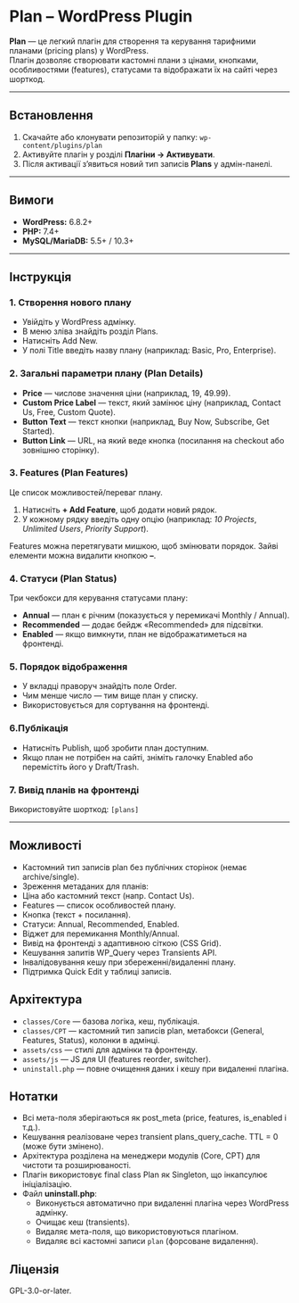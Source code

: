 # Plan – WordPress Plugin

**Plan** — це легкий плагін для створення та керування тарифними планами (pricing plans) у WordPress.  
Плагін дозволяє створювати кастомні плани з цінами, кнопками, особливостями (features), статусами та відображати їх на сайті через шорткод.

---

## Встановлення

1. Скачайте або клонувати репозиторій у папку: `wp-content/plugins/plan`
2. Активуйте плагін у розділі **Плагіни → Активувати**.
3. Після активації з’явиться новий тип записів **Plans** у адмін-панелі.

---

## Вимоги

- **WordPress:** 6.8.2+
- **PHP:** 7.4+
- **MySQL/MariaDB:** 5.5+ / 10.3+

---

## Інструкція

### 1. Створення нового плану
- Увійдіть у WordPress адмінку.
- В меню зліва знайдіть розділ Plans.
- Натисніть Add New.
- У полі Title введіть назву плану (наприклад: Basic, Pro, Enterprise).

### 2. Загальні параметри плану (Plan Details)
- **Price** — числове значення ціни (наприклад, 19, 49.99).
- **Custom Price Label** — текст, який замінює ціну (наприклад, Contact Us, Free, Custom Quote).
- **Button Text** — текст кнопки (наприклад, Buy Now, Subscribe, Get Started).
- **Button Link** — URL, на який веде кнопка (посилання на checkout або зовнішню сторінку).

### 3. Features (Plan Features)
Це список можливостей/переваг плану.

1. Натисніть **\+ Add Feature**, щоб додати новий рядок.
2. У кожному рядку введіть одну опцію (наприклад: _10 Projects_, _Unlimited Users_, _Priority Support_).

Features можна перетягувати мишкою, щоб змінювати порядок. Зайві елементи можна видалити кнопкою **–**.

### 4. Статуси (Plan Status)

Три чекбокси для керування статусами плану:
- **Annual** — план є річним (показується у перемикачі Monthly / Annual).
- **Recommended** — додає бейдж «Recommended» для підсвітки.
- **Enabled** — якщо вимкнути, план не відображатиметься на фронтенді.

### 5. Порядок відображення
- У вкладці праворуч знайдіть поле Order.
- Чим менше число — тим вище план у списку.
- Використовується для сортування на фронтенді.


### 6.Публікація
- Натисніть Publish, щоб зробити план доступним.
- Якщо план не потрібен на сайті, зніміть галочку Enabled або перемістіть його у Draft/Trash.

### 7. Вивід планів на фронтенді
Використовуйте шорткод: `[plans]`

---

## Можливості
- Кастомний тип записів plan без публічних сторінок (немає archive/single).
- Зреження метаданих для планів:
- Ціна або кастомний текст (напр. Contact Us).
- Features — список особливостей плану.
- Кнопка (текст + посилання).
- Статуси: Annual, Recommended, Enabled.
- Віджет для перемикання Monthly/Annual.
- Вивід на фронтенді з адаптивною сіткою (CSS Grid).
- Кешування запитів WP_Query через Transients API.
- Інвалідовування кешу при збереженні/видаленні плану.
- Підтримка Quick Edit у таблиці записів.
  
## Архітектура
- `classes/Core` — базова логіка, кеш, публікація.
- `classes/CPT` — кастомний тип записів plan, метабокси (General, Features, Status), колонки в адмінці.
- `assets/css` — стилі для адмінки та фронтенду.
- `assets/js` — JS для UI (features reorder, switcher).
- `uninstall.php` — повне очищення даних і кешу при видаленні плагіна.

## Нотатки

- Всі мета-поля зберігаються як post_meta (price, features, is_enabled і т.д.).
- Кешування реалізоване через transient plans_query_cache. TTL = 0 (може бути змінено).
- Архітектура розділена на менеджери модулів (Core, CPT) для чистоти та розширюваності.
- Плагін використовує final class Plan як Singleton, що інкапсулює ініціалізацію.
- Файл **uninstall.php**:
  - Виконується автоматично при видаленні плагіна через WordPress адмінку.
  - Очищає кеш (transients).
  - Видаляє мета-поля, що використовуються плагіном.
  - Видаляє всі кастомні записи `plan`  (форсоване видалення).
  
## Ліцензія

GPL-3.0-or-later.